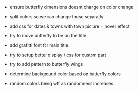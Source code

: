 - ensure butterfly dimensions doesnt change on color change
- split colors so we can change those separatly
- add css for dates & towns with town picture + hover effect
- try to move butterfly to be on the title
- add grafitti font for main title
- try to setup better display / css for custom part
- try to add pattern to butterfly wings

- determine background color based on butterfly colors
- random colors being wtf as randomness increases